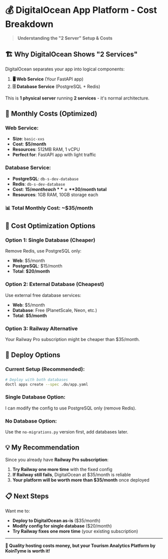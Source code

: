 # 💰 DigitalOcean App Platform - Cost Breakdown

> **Understanding the "2 Server" Setup & Costs**

## 🏗️ **Why DigitalOcean Shows "2 Services"**

DigitalOcean separates your app into logical components:

1. **🖥️ Web Service** (Your FastAPI app)
2. **🗄️ Database Service** (PostgreSQL + Redis)

This is **1 physical server** running **2 services** - it's normal architecture.

## 💸 **Monthly Costs (Optimized)**

### **Web Service:**
- **Size**: `basic-xxs` 
- **Cost**: **$5/month**
- **Resources**: 512MB RAM, 1 vCPU
- **Perfect for**: FastAPI app with light traffic

### **Database Service:**
- **PostgreSQL**: `db-s-dev-database`
- **Redis**: `db-s-dev-database` 
- **Cost**: **$15/month each** = **$30/month total**
- **Resources**: 1GB RAM, 10GB storage each

### **📊 Total Monthly Cost: ~$35/month**

## 🎯 **Cost Optimization Options**

### **Option 1: Single Database (Cheaper)**
Remove Redis, use PostgreSQL only:
- **Web**: $5/month
- **PostgreSQL**: $15/month
- **Total**: **$20/month**

### **Option 2: External Database (Cheapest)**
Use external free database services:
- **Web**: $5/month  
- **Database**: Free (PlanetScale, Neon, etc.)
- **Total**: **$5/month**

### **Option 3: Railway Alternative**
Your Railway Pro subscription might be cheaper than $35/month.

## 🔧 **Deploy Options**

### **Current Setup (Recommended):**
```bash
# Deploy with both databases
doctl apps create --spec .do/app.yaml
```

### **Single Database Option:**
I can modify the config to use PostgreSQL only (remove Redis).

### **No Database Option:**
Use the `no-migrations.py` version first, add databases later.

## 💡 **My Recommendation**

Since you already have **Railway Pro subscription**:

1. **Try Railway one more time** with the fixed config
2. **If Railway still fails**, DigitalOcean at $35/month is reliable
3. **Your platform will be worth more than $35/month** once deployed

## 📋 **Next Steps**

Want me to:
- **Deploy to DigitalOcean as-is** ($35/month)
- **Modify config for single database** ($20/month)  
- **Try Railway fixes one more time** (your existing subscription)

---

**🚀 Quality hosting costs money, but your Tourism Analytics Platform by KoinTyme is worth it!**